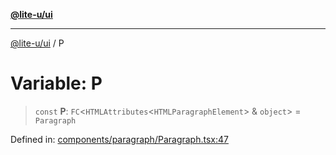 [**@lite-u/ui**](../README.md)

***

[@lite-u/ui](../README.md) / P

# Variable: P

> `const` **P**: `FC`\<`HTMLAttributes`\<`HTMLParagraphElement`\> & `object`\> = `Paragraph`

Defined in: [components/paragraph/Paragraph.tsx:47](https://github.com/lite-u/ui/blob/a3383afe980399ed13aacd297829ecf246b98c24/src/components/paragraph/Paragraph.tsx#L47)
